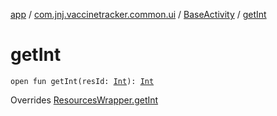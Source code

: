 [app](../../index.md) / [com.jnj.vaccinetracker.common.ui](../index.md) / [BaseActivity](index.md) / [getInt](./get-int.md)

# getInt

`open fun getInt(resId: `[`Int`](https://kotlinlang.org/api/latest/jvm/stdlib/kotlin/-int/index.html)`): `[`Int`](https://kotlinlang.org/api/latest/jvm/stdlib/kotlin/-int/index.html)

Overrides [ResourcesWrapper.getInt](../../com.jnj.vaccinetracker.common.di/-resources-wrapper/get-int.md)

